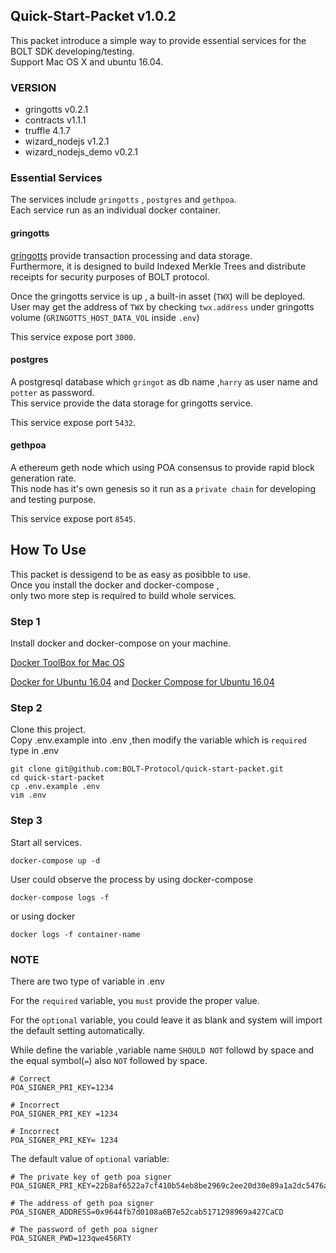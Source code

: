 ## Quick-Start-Packet v1.0.2 ##
This packet introduce a simple way to provide essential services for the BOLT SDK developing/testing.  
Support Mac OS X and ubuntu 16.04.

### VERSION ###
- gringotts v0.2.1
- contracts v1.1.1
- truffle 4.1.7
- wizard_nodejs v1.2.1
- wizard_nodejs_demo v0.2.1

### Essential Services ###
The services include ```gringotts``` , ```postgres``` and ```gethpoa```.  
Each service run as an individual docker container.

#### gringotts ####
[gringotts](https://github.com/BOLT-Protocol/gringotts) provide transaction processing and data storage.  
Furthermore, it is designed to build Indexed Merkle Trees and distribute receipts for security purposes of BOLT protocol. 

Once the gringotts service is up ,
a built-in asset (```TWX```) will be deployed.  
User may get the address of ```TWX``` by checking ```twx.address``` under gringotts volume (```GRINGOTTS_HOST_DATA_VOL``` inside ```.env```)

This service expose port ```3000```. 

#### postgres ####
A postgresql database which ```gringot``` as db name ,```harry``` as user name and ```potter``` as password.  
This service provide the data storage for gringotts service.   

This service expose port ```5432```.

#### gethpoa ####
A ethereum geth node which using POA consensus to provide rapid block generation rate.   
This node has it's own genesis so it run as a ```private chain``` for developing and testing purpose.

This service expose port ```8545```.

## How To Use ##
This packet is dessigend to be as easy as posibble to use.  
Once you install the docker and docker-compose ,  
only two more step is required to build whole services.

### Step 1 ###
Install docker and docker-compose on your machine.

[Docker ToolBox for Mac OS](https://docs.docker.com/toolbox/toolbox_install_mac/)

[Docker for Ubuntu 16.04](https://www.digitalocean.com/community/tutorials/how-to-install-and-use-docker-on-ubuntu-16-04)
and
[Docker Compose for Ubuntu 16.04](https://www.digitalocean.com/community/tutorials/how-to-install-docker-compose-on-ubuntu-16-04)

### Step 2 ###
Clone this project.  
Copy .env.example into .env ,then modify the variable which is ```required``` type in .env
```
git clone git@github.com:BOLT-Protocol/quick-start-packet.git 
cd quick-start-packet
cp .env.example .env
vim .env
```

### Step 3 ###
Start all services.
```
docker-compose up -d
```

User could observe the process by using docker-compose
```
docker-compose logs -f
```
or using docker
```
docker logs -f container-name
```

### NOTE ###
There are two type of variable in .env

For the ```required``` variable, you ```must``` provide the proper value.

For the ```optional``` variable, you could leave it as blank and system will import the default setting automatically.

While define the variable ,variable name ```SHOULD NOT``` followd by space and the equal symbol(```=```) also ```NOT``` followed by space.

```
# Correct
POA_SIGNER_PRI_KEY=1234

# Incorrect
POA_SIGNER_PRI_KEY =1234

# Incorrect
POA_SIGNER_PRI_KEY= 1234
```

The default value of ```optional``` variable:
```
# The private key of geth poa signer
POA_SIGNER_PRI_KEY=22b8af6522a7cf410b54eb8be2969c2ee20d30e89a1a2dc5476a8cccc1be8592

# The address of geth poa signer
POA_SIGNER_ADDRESS=0x9644fb7d0108a6B7e52cab5171298969a427CaCD

# The password of geth poa signer
POA_SIGNER_PWD=123qwe456RTY
```